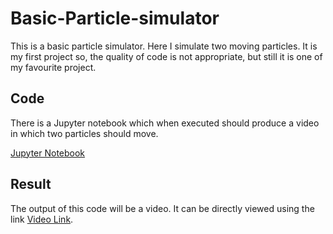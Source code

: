 # Basic-Particle-simulator
This is a basic particle simulator. Here I simulate two moving particles. It is my first project so, the quality of code is not appropriate, but still it is one of my favourite project.

## Code
There is a Jupyter notebook which when executed should produce a video in which two particles should move.

[Jupyter Notebook](https://github.com/adarshkashyap15/Basic-Particle-simulator/blob/main/output_movie.mp4)

## Result
The output of this code will be a video. It can be directly viewed using the link [Video Link](https://github.com/adarshkashyap15/Basic-Particle-simulator/blob/main/particle_simulator.ipynb).
